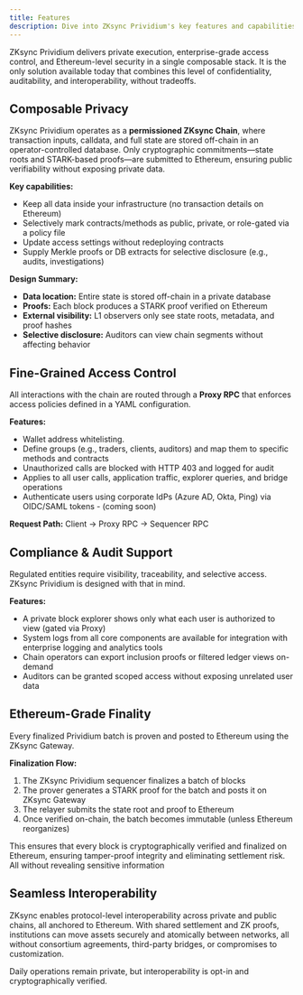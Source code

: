 ```yaml
---
title: Features
description: Dive into ZKsync Prividium's key features and capabilities.
---
```


ZKsync Prividium delivers private execution, enterprise-grade access control, and Ethereum-level security in a single composable stack.
It is the only solution available today that combines this level of confidentiality, auditability, and interoperability, without tradeoffs.

## Composable Privacy

ZKsync Prividium operates as a **permissioned ZKsync Chain**, where transaction inputs, calldata,
and full state are stored off-chain in an operator-controlled database.
Only cryptographic commitments—state roots and STARK-based proofs—are submitted to Ethereum, ensuring public verifiability without exposing private data.

**Key capabilities:**

- Keep all data inside your infrastructure (no transaction details on Ethereum)
- Selectively mark contracts/methods as public, private, or role-gated via a policy file
- Update access settings without redeploying contracts
- Supply Merkle proofs or DB extracts for selective disclosure (e.g., audits, investigations)

**Design Summary:**

- **Data location:** Entire state is stored off-chain in a private database
- **Proofs:** Each block produces a STARK proof verified on Ethereum
- **External visibility:** L1 observers only see state roots, metadata, and proof hashes
- **Selective disclosure:** Auditors can view chain segments without affecting behavior

## Fine-Grained Access Control

All interactions with the chain are routed through a **Proxy RPC** that enforces access policies defined in a YAML configuration.

**Features:**

- Wallet address whitelisting.
- Define groups (e.g., traders, clients, auditors) and map them to specific methods and contracts
- Unauthorized calls are blocked with HTTP 403 and logged for audit
- Applies to all user calls, application traffic, explorer queries, and bridge operations
- Authenticate users using corporate IdPs (Azure AD, Okta, Ping) via OIDC/SAML tokens - (coming soon)

**Request Path:**
Client → Proxy RPC → Sequencer RPC

## Compliance & Audit Support

Regulated entities require visibility, traceability, and selective access. ZKsync Prividium is designed with that in mind.

**Features:**

- A private block explorer shows only what each user is authorized to view (gated via Proxy)
- System logs from all core components are available for integration with enterprise logging and analytics tools
- Chain operators can export inclusion proofs or filtered ledger views on-demand
- Auditors can be granted scoped access without exposing unrelated user data

## Ethereum-Grade Finality

Every finalized Prividium batch is proven and posted to Ethereum using the ZKsync Gateway.

**Finalization Flow:**

1. The ZKsync Prividium sequencer finalizes a batch of blocks
2. The prover generates a STARK proof for the batch and posts it on ZKsync Gateway
3. The relayer submits the state root and proof to Ethereum
4. Once verified on-chain, the batch becomes immutable (unless Ethereum reorganizes)

This ensures that every block is cryptographically verified and finalized on Ethereum, ensuring tamper-proof integrity and eliminating settlement risk.
All without revealing sensitive information

## Seamless Interoperability

ZKsync enables protocol-level interoperability across private and public chains, all anchored to Ethereum.
With shared settlement and ZK proofs, institutions can move assets securely and atomically between networks,
all without consortium agreements, third-party bridges, or compromises to customization.

Daily operations remain private, but interoperability is opt-in and cryptographically verified.

